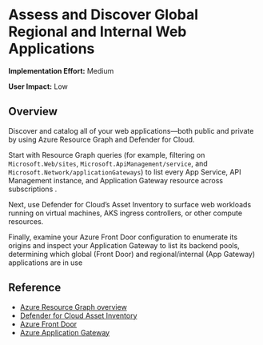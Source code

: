 #  Assess and Discover Global  Regional and Internal Web Applications
**Implementation Effort:** Medium

**User Impact:** Low

## Overview

Discover and catalog all of your web applications—both public and private by using Azure Resource Graph and Defender for Cloud. 

Start with Resource Graph queries (for example, filtering on `Microsoft.Web/sites`, `Microsoft.ApiManagement/service`, and `Microsoft.Network/applicationGateways`) to list every App Service, API Management instance, and Application Gateway resource across subscriptions . 

Next, use Defender for Cloud’s Asset Inventory to surface web workloads running on virtual machines, AKS ingress controllers, or other compute resources. 

Finally, examine your Azure Front Door configuration to enumerate its origins and inspect your Application Gateway to list its backend pools, determining which global (Front Door) and regional/internal (App Gateway) applications are in use 



## Reference

* [Azure Resource Graph overview](https://learn.microsoft.com/en-us/azure/governance/resource-graph/overview)
* [Defender for Cloud Asset Inventory](https://learn.microsoft.com/en-us/azure/defender-for-cloud/asset-inventory)
* [Azure Front Door](https://learn.microsoft.com/en-us/azure/frontdoor/front-door-overview)
* [Azure Application Gateway](https://learn.microsoft.com/en-us/azure/application-gateway/overview)

